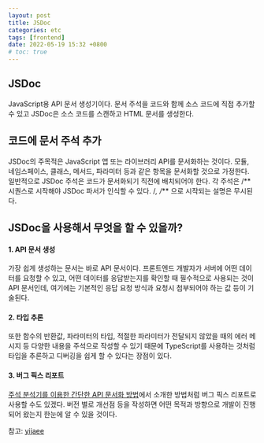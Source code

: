```yaml
---
layout: post
title: JSDoc
categories: etc
tags: [frontend]
date: 2022-05-19 15:32 +0800
# toc: true
---
```


## JSDoc

JavaScript용 API 문서 생성기이다. 문서 주석을 코드와 함께 소스 코드에 직접 추가할 수 있고 JSDoc은 소스 코드를 스캔하고 HTML 문서를 생성한다.

## 코드에 문서 주석 추가

JSDoc의 주목적은 JavaScript 앱 또는 라이브러리 API를 문서화하는 것이다. 모듈, 네임스페이스, 클래스, 메서드, 파라미터 등과 같은 항목을 문서화할 것으로 가정한다.
일반적으로 JSDoc 주석은 코드가 문서화되기 직전에 배치되어야 한다. 각 주석은 /** 시퀀스로 시작해야 JSDoc 파서가 인식할 수 있다. /_, /_** 으로 시작되는 설명은 무시된다.

## JSDoc을 사용해서 무엇을 할 수 있을까?

#### 1. API 문서 생성

가장 쉽게 생성하는 문서는 바로 API 문서이다. 프론트엔드 개발자가 서버에 어떤 데이터를 요청할 수 있고, 어떤 데이터를 응답받는지를 확인할 때 필수적으로 사용되는 것이 API 문서인데, 여기에는 기본적인 응답 요청 방식과 요청시 첨부되어야 하는 값 등이 기술된다.

#### 2. 타입 추론

또한 함수의 반환값, 파라미터의 타입, 적절한 파라미터가 전달되지 않았을 때의 에러 메시지 등 다양한 내용을 주석으로 작성할 수 있기 때문에 TypeScript를 사용하는 것처럼 타입을 추론하고 디버깅을 쉽게 할 수 있다는 장점이 있다.

#### 3. 버그 픽스 리포트

[주석 분석기를 이용한 간단한 API 문서화 방법](https://engineering.linecorp.com/ko/blog/comments-parsing-api-documentation/)에서 소개한 방법처럼 버그 픽스 리포트로 사용할 수도 있겠다. 버전 별로 개선점 등을 작성하면 어떤 목적과 방향으로 개발이 진행되어 왔는지 한눈에 알 수 있을 것이다.

참고: [yijaee](https://velog.io/@yijaee/JSDoc을-사용해-JavaScript-파일-문서화하기)
